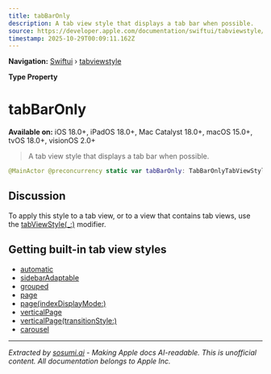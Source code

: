 ```yaml
---
title: tabBarOnly
description: A tab view style that displays a tab bar when possible.
source: https://developer.apple.com/documentation/swiftui/tabviewstyle/tabbaronly
timestamp: 2025-10-29T00:09:11.162Z
---
```


**Navigation:** [Swiftui](/documentation/swiftui) › [tabviewstyle](/documentation/swiftui/tabviewstyle)

**Type Property**

# tabBarOnly

**Available on:** iOS 18.0+, iPadOS 18.0+, Mac Catalyst 18.0+, macOS 15.0+, tvOS 18.0+, visionOS 2.0+

> A tab view style that displays a tab bar when possible.

```swift
@MainActor @preconcurrency static var tabBarOnly: TabBarOnlyTabViewStyle { get }
```

## Discussion

To apply this style to a tab view, or to a view that contains tab views, use the [tabViewStyle(_:)](/documentation/swiftui/view/tabviewstyle(_:)) modifier.

## Getting built-in tab view styles

- [automatic](/documentation/swiftui/tabviewstyle/automatic)
- [sidebarAdaptable](/documentation/swiftui/tabviewstyle/sidebaradaptable)
- [grouped](/documentation/swiftui/tabviewstyle/grouped)
- [page](/documentation/swiftui/tabviewstyle/page)
- [page(indexDisplayMode:)](/documentation/swiftui/tabviewstyle/page(indexdisplaymode:))
- [verticalPage](/documentation/swiftui/tabviewstyle/verticalpage)
- [verticalPage(transitionStyle:)](/documentation/swiftui/tabviewstyle/verticalpage(transitionstyle:))
- [carousel](/documentation/swiftui/tabviewstyle/carousel)

---

*Extracted by [sosumi.ai](https://sosumi.ai) - Making Apple docs AI-readable.*
*This is unofficial content. All documentation belongs to Apple Inc.*
